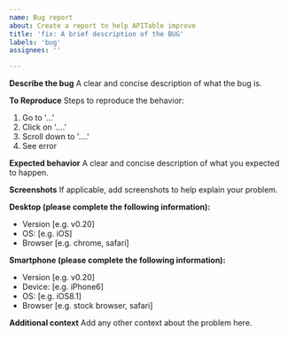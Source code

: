 ```yaml
---
name: Bug report
about: Create a report to help APITable improve
title: 'fix: A brief description of the BUG'
labels: 'bug'
assignees: ''

---
```


**Describe the bug**
A clear and concise description of what the bug is.

**To Reproduce**
Steps to reproduce the behavior:
1. Go to '...'
2. Click on '....'
3. Scroll down to '....'
4. See error

**Expected behavior**
A clear and concise description of what you expected to happen.

**Screenshots**
If applicable, add screenshots to help explain your problem.

**Desktop (please complete the following information):**
 - Version [e.g. v0.20]
 - OS: [e.g. iOS]
 - Browser [e.g. chrome, safari]

**Smartphone (please complete the following information):**
 - Version [e.g. v0.20]
 - Device: [e.g. iPhone6]
 - OS: [e.g. iOS8.1]
 - Browser [e.g. stock browser, safari]

**Additional context**
Add any other context about the problem here.
